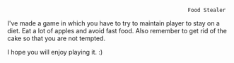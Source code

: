                                                              Food Stealer

I've made a game in which you have to try to maintain player to stay on a diet. Eat a lot of apples and avoid fast food. Also remember to get rid of the cake so that you are not tempted.

I hope you will enjoy playing it. :)
